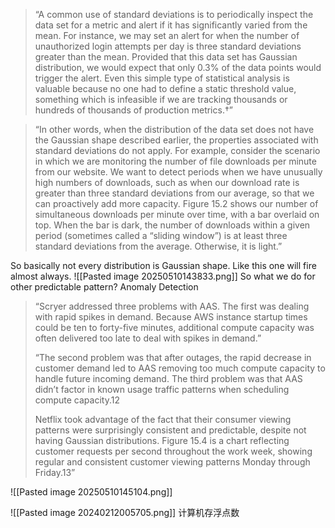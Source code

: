 >“A common use of standard deviations is to periodically inspect the data set for a metric and alert if it has significantly varied from the mean. For instance, we may set an alert for when the number of unauthorized login attempts per day is three standard deviations greater than the mean. Provided that this data set has Gaussian distribution, we would expect that only 0.3% of the data points would trigger the alert.
>Even this simple type of statistical analysis is valuable because no one had to define a static threshold value, something which is infeasible if we are tracking thousands or hundreds of thousands of production metrics.†”


>“In other words, when the distribution of the data set does not have the Gaussian shape described earlier, the properties associated with standard deviations do not apply. For example, consider the scenario in which we are monitoring the number of file downloads per minute from our website. We want to detect periods when we have unusually high numbers of downloads, such as when our download rate is greater than three standard deviations from our average, so that we can proactively add more capacity.
>Figure 15.2 shows our number of simultaneous downloads per minute over time, with a bar overlaid on top. When the bar is dark, the number of downloads within a given period (sometimes called a “sliding window”) is at least three standard deviations from the average. Otherwise, it is light.”

So basically not every distribution is Gaussian shape. Like this one will fire almost always.
![[Pasted image 20250510143833.png]]
So what we do for other predictable pattern?
Anomaly Detection
>“Scryer addressed three problems with AAS. The first was dealing with rapid spikes in demand. Because AWS instance startup times could be ten to forty-five minutes, additional compute capacity was often delivered too late to deal with spikes in demand.”
>
>“The second problem was that after outages, the rapid decrease in customer demand led to AAS removing too much compute capacity to handle future incoming demand. The third problem was that AAS didn’t factor in known usage traffic patterns when scheduling compute capacity.12
>
>Netflix took advantage of the fact that their consumer viewing patterns were surprisingly consistent and predictable, despite not having Gaussian distributions. Figure 15.4 is a chart reflecting customer requests per second throughout the work week, showing regular and consistent customer viewing patterns Monday through Friday.13”

![[Pasted image 20250510145104.png]]









![[Pasted image 20240212005705.png]]
计算机存浮点数
